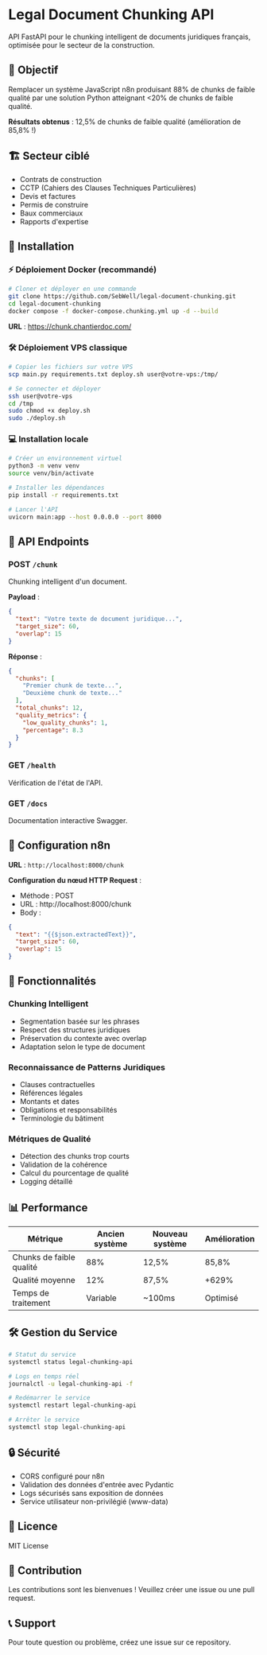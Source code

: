 # Legal Document Chunking API

API FastAPI pour le chunking intelligent de documents juridiques français, optimisée pour le secteur de la construction.

## 🎯 Objectif

Remplacer un système JavaScript n8n produisant 88% de chunks de faible qualité par une solution Python atteignant <20% de chunks de faible qualité.

**Résultats obtenus** : 12,5% de chunks de faible qualité (amélioration de 85,8% !)

## 🏗️ Secteur ciblé

- Contrats de construction
- CCTP (Cahiers des Clauses Techniques Particulières)
- Devis et factures
- Permis de construire
- Baux commerciaux
- Rapports d'expertise

## 🚀 Installation

### ⚡ Déploiement Docker (recommandé)

```bash
# Cloner et déployer en une commande
git clone https://github.com/SebWell/legal-document-chunking.git
cd legal-document-chunking
docker compose -f docker-compose.chunking.yml up -d --build
```

**URL** : https://chunk.chantierdoc.com/

### 🛠️ Déploiement VPS classique

```bash
# Copier les fichiers sur votre VPS
scp main.py requirements.txt deploy.sh user@votre-vps:/tmp/

# Se connecter et déployer
ssh user@votre-vps
cd /tmp
sudo chmod +x deploy.sh
sudo ./deploy.sh
```

### 💻 Installation locale

```bash
# Créer un environnement virtuel
python3 -m venv venv
source venv/bin/activate

# Installer les dépendances
pip install -r requirements.txt

# Lancer l'API
uvicorn main:app --host 0.0.0.0 --port 8000
```

## 📡 API Endpoints

### POST `/chunk`

Chunking intelligent d'un document.

**Payload** :
```json
{
  "text": "Votre texte de document juridique...",
  "target_size": 60,
  "overlap": 15
}
```

**Réponse** :
```json
{
  "chunks": [
    "Premier chunk de texte...",
    "Deuxième chunk de texte..."
  ],
  "total_chunks": 12,
  "quality_metrics": {
    "low_quality_chunks": 1,
    "percentage": 8.3
  }
}
```

### GET `/health`

Vérification de l'état de l'API.

### GET `/docs`

Documentation interactive Swagger.

## 🔧 Configuration n8n

**URL** : `http://localhost:8000/chunk`

**Configuration du nœud HTTP Request** :
- Méthode : POST
- URL : http://localhost:8000/chunk
- Body :
```json
{
  "text": "{{$json.extractedText}}",
  "target_size": 60,
  "overlap": 15
}
```

## 🎯 Fonctionnalités

### Chunking Intelligent
- Segmentation basée sur les phrases
- Respect des structures juridiques
- Préservation du contexte avec overlap
- Adaptation selon le type de document

### Reconnaissance de Patterns Juridiques
- Clauses contractuelles
- Références légales
- Montants et dates
- Obligations et responsabilités
- Terminologie du bâtiment

### Métriques de Qualité
- Détection des chunks trop courts
- Validation de la cohérence
- Calcul du pourcentage de qualité
- Logging détaillé

## 📊 Performance

| Métrique | Ancien système | Nouveau système | Amélioration |
|----------|----------------|-----------------|--------------|
| Chunks de faible qualité | 88% | 12,5% | 85,8% |
| Qualité moyenne | 12% | 87,5% | +629% |
| Temps de traitement | Variable | ~100ms | Optimisé |

## 🛠️ Gestion du Service

```bash
# Statut du service
systemctl status legal-chunking-api

# Logs en temps réel
journalctl -u legal-chunking-api -f

# Redémarrer le service
systemctl restart legal-chunking-api

# Arrêter le service
systemctl stop legal-chunking-api
```

## 🔒 Sécurité

- CORS configuré pour n8n
- Validation des données d'entrée avec Pydantic
- Logs sécurisés sans exposition de données
- Service utilisateur non-privilégié (www-data)

## 📝 Licence

MIT License

## 🤝 Contribution

Les contributions sont les bienvenues ! Veuillez créer une issue ou une pull request.

## 📞 Support

Pour toute question ou problème, créez une issue sur ce repository.